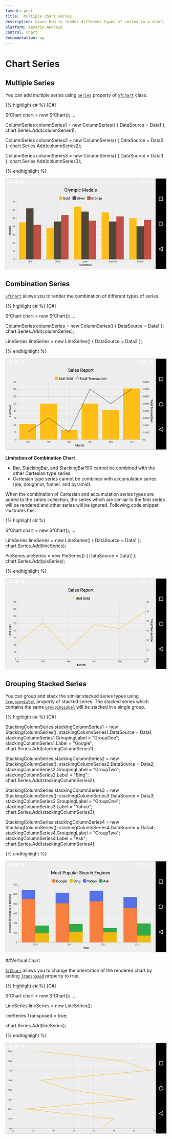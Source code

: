 ```yaml
---
layout: post
title:  Multiple chart series
description: Learn how to render different types of series in a chart.
platform: Xamarin.Android
control: Chart
documentation: ug
---
```


# Chart Series

## Multiple Series

You can add multiple series using [`Series`](http://help.syncfusion.com/cr/cref_files/xamarin-android/sfchart/Syncfusion.SfChart.Android~Com.Syncfusion.Charts.SfChart~Series.html) property of [`SfChart`](http://help.syncfusion.com/cr/cref_files/xamarin-android/sfchart/Syncfusion.SfChart.Android~Com.Syncfusion.Charts.SfChart.html) class.

{% highlight c# %} 
[C#]

SfChart chart = new SfChart();
...

ColumnSeries columnSeries1 = new ColumnSeries()
{
	DataSource = Data1
};
chart.Series.Add(columnSeries1);

ColumnSeries columnSeries2 = new ColumnSeries()
{
	DataSource = Data2
};
chart.Series.Add(columnSeries2);

ColumnSeries columnSeries3 = new ColumnSeries()
{
	DataSource = Data3
};
chart.Series.Add(columnSeries3);

{% endhighlight %}

![](chartseries_images/chartseries_img1.png)

## Combination Series

[`SfChart`](http://help.syncfusion.com/cr/cref_files/xamarin-android/sfchart/Syncfusion.SfChart.Android~Com.Syncfusion.Charts.SfChart.html) allows you to render the combination of different types of series.

{% highlight c# %} 
[C#]

SfChart chart = new SfChart();
...

ColumnSeries columnSeries = new ColumnSeries()
{
	DataSource = Data1
};
chart.Series.Add(columnSeries);

LineSeries lineSeries = new LineSeries()
{
	DataSource = Data2
};

{% endhighlight %}

![](chartseries_images/chartseries_img2.png)

**Limitation of Combination Chart**

* Bar, StackingBar, and StackingBar100 cannot be combined with the other Cartesian type series.
* Cartesian type series cannot be combined with accumulation series (pie, doughnut, funnel, and pyramid).

When the combination of Cartesian and accumulation series types are added to the series collection, the series which are similar to the first series will be rendered and other series will be ignored. Following code snippet illustrates this.

{% highlight c# %} 

SfChart chart = new SfChart();
...

LineSeries lineSeries = new LineSeries()
{
	DataSource = Data1
};
chart.Series.Add(lineSeries);

PieSeries pieSeries = new PieSeries()
{
	DataSource = Data2
};
chart.Series.Add(pieSeries);

{% endhighlight %}

![](chartseries_images/chartseries_img3.png)

## Grouping Stacked Series

You can group and stack the similar stacked series types using [`GroupingLabel`](http://help.syncfusion.com/cr/cref_files/xamarin-android/sfchart/Syncfusion.SfChart.Android~Com.Syncfusion.Charts.StackingSeriesBase~GroupingLabel.html) property of stacked series. The stacked series which contains the same [`GroupingLabel`](http://help.syncfusion.com/cr/cref_files/xamarin-android/sfchart/Syncfusion.SfChart.Android~Com.Syncfusion.Charts.StackingSeriesBase~GroupingLabel.html) will be stacked in a single group.

{% highlight c# %} 
[C#]

StackingColumnSeries stackingColumnSeries1 = new StackingColumnSeries();
stackingColumnSeries1.DataSource = Data1;
stackingColumnSeries1.GroupingLabel = "GroupOne";
stackingColumnSeries1.Label = "Google";
chart.Series.Add(stackingColumnSeries1);

StackingColumnSeries stackingColumnSeries2 = new StackingColumnSeries();
stackingColumnSeries2.DataSource = Data2;
stackingColumnSeries2.GroupingLabel = "GroupTwo";
stackingColumnSeries2.Label = "Bing";
chart.Series.Add(stackingColumnSeries2);

StackingColumnSeries stackingColumnSeries3 = new StackingColumnSeries();
stackingColumnSeries3.DataSource = Data3;
stackingColumnSeries3.GroupingLabel = "GroupOne";
stackingColumnSeries3.Label = "Yahoo";
chart.Series.Add(stackingColumnSeries3);

StackingColumnSeries stackingColumnSeries4 = new StackingColumnSeries();
stackingColumnSeries4.DataSource = Data4;
stackingColumnSeries4.GroupingLabel = "GroupTwo";
stackingColumnSeries4.Label = "Ask";
chart.Series.Add(stackingColumnSeries4);

{% endhighlight %}

![](chartseries_images/chartseries_img4.png)

##Vertical Chart

[`SfChart`](http://help.syncfusion.com/cr/cref_files/xamarin-android/sfchart/Syncfusion.SfChart.Android~Com.Syncfusion.Charts.SfChart.html) allows you to change the orientation of the rendered chart by setting [`Transposed`](http://help.syncfusion.com/cr/cref_files/xamarin-android/sfchart/Syncfusion.SfChart.Android~Com.Syncfusion.Charts.CartesianSeries~Transposed.html) property to true.

{% highlight c# %}
[C#]

SfChart chart = new SfChart();
...

LineSeries lineSeries = new LineSeries();

lineSeries.Transposed = true;

chart.Series.Add(lineSeries);

{% endhighlight %}

![](chartseries_images/chartseries_img5.png)